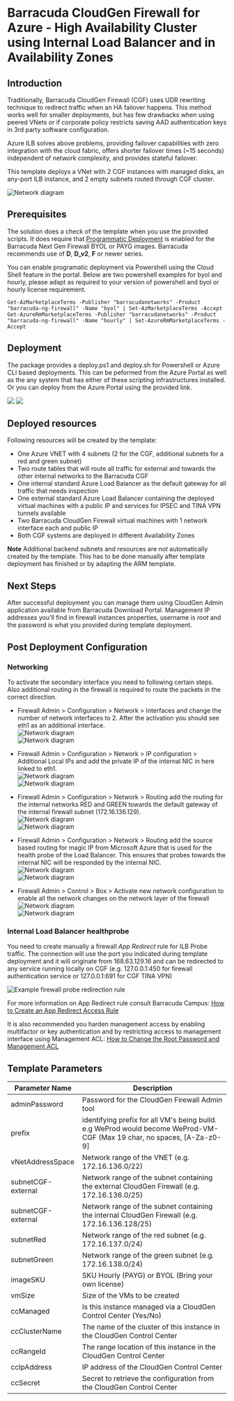 # Barracuda CloudGen Firewall for Azure - High Availability Cluster using Internal Load Balancer and in Availability Zones

## Introduction

Traditionally, Barracuda CloudGen Firewall (CGF) uses UDR rewriting technique to redirect traffic when an HA failover happens. This method works well for smaller deployments, but has few drawbacks when using peered VNets or if corporate policy restricts saving AAD authentication keys in 3rd party software configuration.

Azure ILB solves above problems, providing failover capabilities with zero integration with the cloud fabric, offers shorter failover times (~15 seconds) independent of network complexity, and provides stateful failover.

This template deploys a VNet with 2 CGF instances with managed disks, an any-port ILB instance, and 2 empty subnets routed through CGF cluster.

![Network diagram](images/cgf-ha-2nic-elb-ilb.png)

## Prerequisites

The solution does a check of the template when you use the provided scripts. It does require that [Programmatic Deployment](https://azure.microsoft.com/en-us/blog/working-with-marketplace-images-on-azure-resource-manager/) is enabled for the Barracuda Next Gen Firewall BYOL or PAYG images. Barracuda recommends use of **D**, **D_v2**, **F** or newer series. 

You can enable programatic deployment via Powershell using the Cloud Shell feature in the portal. Below are two powershell examples for byol and hourly, please adapt as required to your version of powershell and byol or hourly license requirement.

`Get-AzMarketplaceTerms -Publisher "barracudanetworks" -Product "barracuda-ng-firewall" -Name "byol" | Set-AzMarketplaceTerms -Accept`
`Get-AzureRmMarketplaceTerms -Publisher "barracudanetworks" -Product "barracuda-ng-firewall" -Name "hourly" | Set-AzureRmMarketplaceTerms -Accept`

## Deployment

The package provides a deploy.ps1 and deploy.sh for Powershell or Azure CLI based deployments. This can be peformed from the Azure Portal as well as the any system that has either of these scripting infrastructures installed. Or you can deploy from the Azure Portal using the provided link.

<a href="https://portal.azure.com/#create/Microsoft.Template/uri/https%3A%2F%2Fraw.githubusercontent.com%2Fbarracudanetworks%2Fngf-azure-templates%2Fmaster%2Fcontrib%2FCGF-Quickstart-HA-2NIC-AZ-ELB-ILB-STD%2Fazuredeploy.json" target="_blank"><img src="http://azuredeploy.net/deploybutton.png"/></a>
<a href="http://armviz.io/#/?load=https%3A%2F%2Fraw.githubusercontent.com%2Fbarracudanetworks%2Fngf-azure-templates%2Fmaster%2Fcontrib%2FCGF-Quickstart-HA-2NIC-Az-ELB-ILB-STD%2Fazuredeploy.json" target="_blank">
    <img src="http://armviz.io/visualizebutton.png"/>
</a>

## Deployed resources
Following resources will be created by the template:
- One Azure VNET with 4 subnets (2 for the CGF, additional subnets for a red and green subnet)
- Two route tables that will route all traffic for external and towards the other internal networks to the Barracuda CGF
- One internal standard Azure Load Balancer as the default gateway for all traffic that needs inspection
- One external standard Azure Load Balancer containing the deployed virtual machines with a public IP and services for IPSEC and TINA VPN tunnels available
- Two Barracuda CloudGen Firewall virtual machines with 1 network interface each and public IP
- Both CGF systems are deployed in different Availability Zones

**Note** Additional backend subnets and resources are *not* automatically created by the template. This has to be done manually after template deployment has finished or by adapting the ARM template.

## Next Steps

After successful deployment you can manage them using CloudGen Admin application available from Barracuda Download Portal. Management IP addresses you'll find in firewall instances properties, username is *root* and the password is what you provided during template deployment.

## Post Deployment Configuration

### Networking

To activate the secondary interface you need to following certain steps. Also additional routing in the firewall is required to route the packets in the correct direction. 

- Firewall Admin > Configuration > Network > Interfaces and change the number of network interfaces to 2. After the activation you should see eth1 as an additional interface. <br/>
![Network diagram](images/cgf-ha-2nic-network1.png) <br/>
![Network diagram](images/cgf-ha-2nic-network2.png)

- Firewall Admin > Configuration > Network > IP configuration > Additional Local IPs and add the private IP of the internal NIC in here linked to eth1. <br/>
![Network diagram](images/cgf-ha-2nic-network3.png) <br/>
![Network diagram](images/cgf-ha-2nic-network4.png)

- Firewall Admin > Configuration > Network > Routing add the routing for the internal networks RED and GREEN towards the default gateway of the internal firewall subnet (172.16.136.129).<br/>
![Network diagram](images/cgf-ha-2nic-network5.png) <br/>
![Network diagram](images/cgf-ha-2nic-network6.png)

- Firewall Admin > Configuration > Network > Routing add the source based routing for magic IP from Microsoft Azure that is used for the health probe of the Load Balancer. This ensures that probes towards the internal NIC will be responded by the internal NIC. <br/>
![Network diagram](images/cgf-ha-2nic-network7.png) <br/>
![Network diagram](images/cgf-ha-2nic-network8.png)

- Firewall Admin > Control > Box > Activate new network configuration to enable all the network changes on the network layer of the firewall <br/>
![Network diagram](images/cgf-ha-2nic-network9.png) <br/>
![Network diagram](images/cgf-ha-2nic-network10.png) <br/>

### Internal Load Balancer healthprobe

You need to create manually a firewall *App Redirect* rule for ILB Probe traffic. The connection will use the port you indicated during template deployment and it will originate from 168.63.129.16 and can be redirected to any service running locally on CGF (e.g. 127.0.0.1:450 for firewall authentication service or 127.0.0.1:691 for CGF TINA VPN)

![Example firewall probe redirection rule](images/ProbeFirewallRule.png)

For more information on App Redirect rule consult Barracuda Campus: [How to Create an App Redirect Access Rule](https://campus.barracuda.com/product/nextgenfirewallf/article/CGF71/FWCreateAppRedirRule/)

It is also recommended you harden management access by enabling multifactor or key authentication and by restricting access to management interface using Management ACL: [How to Change the Root Password and Management ACL](https://campus.barracuda.com/product/nextgenfirewallf/article/CGF71/ChangeRootPWandMgmtACL/)

## Template Parameters
| Parameter Name | Description
|---|---
adminPassword | Password for the CloudGen Firewall Admin tool 
prefix | identifying prefix for all VM's being build. e.g WeProd would become WeProd-VM-CGF (Max 19 char, no spaces, [A-Za-z0-9]
vNetAddressSpace | Network range of the VNET (e.g. 172.16.136.0/22)
subnetCGF-external | Network range of the subnet containing the external CloudGen Firewall (e.g. 172.16.136.0/25)
subnetCGF-external | Network range of the subnet containing the internal CloudGen Firewall (e.g. 172.16.136.128/25)
subnetRed | Network range of the red subnet (e.g. 172.16.137.0/24)
subnetGreen | Network range of the green subnet (e.g. 172.16.138.0/24)
imageSKU | SKU Hourly (PAYG) or BYOL (Bring your own license)
vmSize | Size of the VMs to be created
ccManaged | Is this instance managed via a CloudGen Control Center (Yes/No)
ccClusterName | The name of the cluster of this instance in the CloudGen Control Center
ccRangeId | The range location of this instance in the CloudGen Control Center
ccIpAddress | IP address of the CloudGen Control Center
ccSecret | Secret to retrieve the configuration from the CloudGen Control Center
